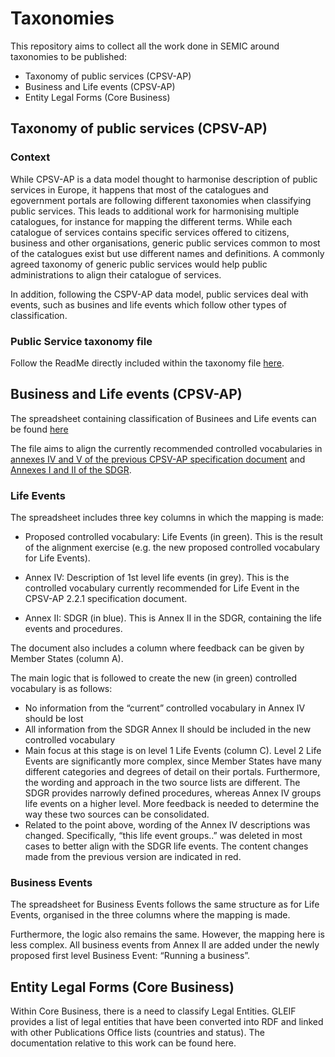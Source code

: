 # Taxonomies

This repository aims to collect all the work done in SEMIC around taxonomies to be published:

* Taxonomy of public services (CPSV-AP)
* Business and Life events (CPSV-AP)
* Entity Legal Forms (Core Business)

## Taxonomy of public services (CPSV-AP)

### Context
While CPSV-AP is a data model thought to harmonise description of  public services in Europe, it happens that most of the catalogues and egovernment portals are following different taxonomies when classifying public services. 
This leads to additional work for harmonising multiple catalogues, for instance for mapping the different terms. While each catalogue of services contains specific services offered to citizens, business and other organisations, generic public services common to most of the catalogues exist but use different names and definitions. A commonly agreed taxonomy of generic public services would help public administrations to align their catalogue of services.

In addition, following the CSPV-AP data model, public services deal with events, such as busines and life events which follow other types of classification.

### Public Service taxonomy file
Follow the ReadMe directly included within the taxonomy file [here](https://github.com/catalogue-of-services-isa/Taxonomy/blob/master/Taxonomy%20proposal%20v0.10.xlsx).

## Business and Life events (CPSV-AP)

The spreadsheet containing classification of Businees and Life events can be found [here](https://github.com/SEMICeu/Taxonomy/blob/master/Business_Life-Events_controlled_vocabulary_v1.00.xlsx)

The file aims to align the currently recommended controlled vocabularies in [annexes IV and V of the previous CPSV-AP specification document](https://github.com/SEMICeu/CPSV-AP/blob/master/releases/2.2.1/SC2015DI07446_D02.02_CPSV-AP-2.2.1_v1.00.pdf) and [Annexes I and II of the SDGR](https://eur-lex.europa.eu/legal-content/EN/TXT/HTML/?uri=CELEX:32018R1724&from=EN#d1e32-31-1). 

### Life Events

The spreadsheet includes three key columns in which the mapping is made:

* Proposed controlled vocabulary: Life Events (in green). This is the result of the alignment exercise (e.g. the new proposed controlled vocabulary for Life Events).

* Annex IV: Description of 1st level life events (in grey). This is the controlled vocabulary currently recommended for Life Event in the CPSV-AP 2.2.1 specification document. 

* Annex II: SDGR (in blue). This is Annex II in the SDGR, containing the life events and procedures.

The document also includes a column where feedback can be given by Member States (column A).


The main logic that is followed to create the new (in green) controlled vocabulary is as follows:

 * No information from the “current” controlled vocabulary in Annex IV should be lost
 * All information from the SDGR Annex II should be included in the new controlled vocabulary
 * Main focus at this stage is on level 1 Life Events (column C). Level 2 Life Events are significantly more complex, since Member States have many different categories and degrees of detail on their portals. Furthermore, the wording and approach in the two source lists are different. The SDGR provides narrowly defined procedures, whereas Annex IV groups life events on a higher level. More feedback is needed to determine the way these two sources can be consolidated. 
 * Related to the point above, wording of the Annex IV descriptions was changed. Specifically, “this life event groups..” was deleted in most cases to better align with the SDGR life events. The content changes made from the previous version are indicated in red. 

### Business Events

The spreadsheet for Business Events follows the same structure as for Life Events, organised in the three columns where the mapping is made. 

Furthermore, the logic also remains the same. However, the mapping here is less complex. All business events from Annex II are added under the newly proposed first level Business Event: “Running a business”. 

## Entity Legal Forms (Core Business)

Within Core Business, there is a need to classify Legal Entities. GLEIF provides a list of legal entities that have been converted into RDF and linked with other Publications Office lists (countries and status). The documentation relative to this work can be found here.

